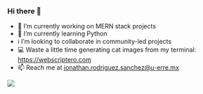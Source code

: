 ### Hi there 👋

- 🔭 I’m currently working on MERN stack projects
-  🐍  I’m currently learning Python
- ℹ️ I’m looking to collaborate in community-led projects
- 💻 Waste a little time generating cat images from my terminal: https://webscriptero.com
- 📫 Reach me at jonathan.rodriguez.sanchez@u-erre.mx

<img  src="https://github-readme-stats.vercel.app/api/top-langs/?username=jonathanrodriguezs&hide=html&layout=compact" />
